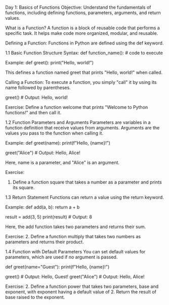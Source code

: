 Day 1: Basics of Functions
Objective: Understand the fundamentals of functions, including defining functions, parameters, arguments, and return values.

What is a Function?
A function is a block of reusable code that performs a specific task. It helps make code more organized, modular, and reusable.

Defining a Function:
Functions in Python are defined using the def keyword.


1.1 Basic Function Structure
Syntax:
def function_name():
    # code to execute


Example:
def greet():
    print("Hello, world!")

This defines a function named greet that prints "Hello, world!" when called.


Calling a Function:
To execute a function, you simply "call" it by using its name followed by parentheses.

greet()  # Output: Hello, world!


Exercise:
Define a function welcome that prints "Welcome to Python functions!" and then call it.


1.2 Function Parameters and Arguments
Parameters are variables in a function definition that receive values from arguments.
Arguments are the values you pass to the function when calling it.

Example:
def greet(name):
    print(f"Hello, {name}!")


greet("Alice")  # Output: Hello, Alice!

Here, name is a parameter, and "Alice" is an argument.


Exercise:
1. Define a function square that takes a number as a parameter and prints its square.


1.3 Return Statement
Functions can return a value using the return keyword.

Example:
def add(a, b):
    return a + b

result = add(3, 5)
print(result)  # Output: 8


Here, the add function takes two parameters and returns their sum.


Exercise:
2. Define a function multiply that takes two numbers as parameters and returns their product.



1.4 Function with Default Parameters
You can set default values for parameters, which are used if no argument is passed.

def greet(name="Guest"):
    print(f"Hello, {name}!")

greet()         # Output: Hello, Guest!
greet("Alice")  # Output: Hello, Alice!



Exercise:
2. Define a function power that takes two parameters, base and exponent, with exponent having a default value of 2. Return the result of base raised to the exponent.

